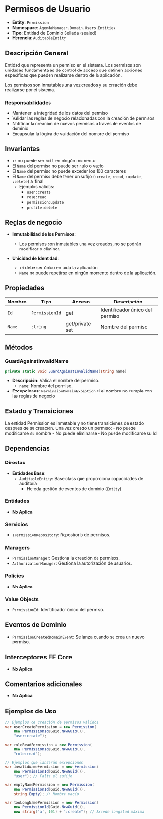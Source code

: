 # Permisos de Usuario

- **Entity**: `Permission`
- **Namespace**: `AgendaManager.Domain.Users.Entities`
- **Tipo**: Entidad de Dominio Sellada (sealed)
- **Herencia**: `AuditableEntity`

## Descripción General

Entidad que representa un permiso en el sistema. Los permisos son unidades fundamentales de control de acceso que definen acciones específicas que pueden realizarse dentro de la aplicación.

Los permisos son inmutables una vez creados y su creación debe realizarse por el sistema.

### Responsabilidades

- Mantener la integridad de los datos del permiso
- Validar las reglas de negocio relacionadas con la creación de permisos
- Notificar la creación de nuevos permisos a través de eventos de dominio
- Encapsular la lógica de validación del nombre del permiso

## Invariantes

- `Id` no puede ser `null` en ningún momento
- El `Name` del permiso no puede ser nulo o vacío
- El ``Name`` del permiso no puede exceder los 100 caracteres
- El `Name` del permiso debe tener un sufijo (`:create`, `:read`, `:update`, `:delete`) al final
  - Ejemplos validos:
    - `user:create`
    - `role:read`
    - `permission:update`
    - `profile:delete`

## Reglas de negocio

- **Inmutabilidad de los Permisos**:
  - Los permisos son inmutables una vez creados, no se podrán modificar o eliminar.

- **Unicidad de Identidad**:
  - `Id` debe ser único en toda la aplicación.
  - `Name` no puede repetirse en ningún momento dentro de la aplicación.

## Propiedades

| Nombre | Tipo             | Acceso          | Descripción                     |
| ------ | ---------------- | ----------------|-------------------------------- |
| `Id`   | `PermissionId`   | get             | Identificador único del permiso |
| `Name` | `string`         | get/private set | Nombre del permiso              |

## Métodos

### GuardAgainstInvalidName

```csharp
private static void GuardAgainstInvalidName(string name)
```

- **Descripción**:  Valida el nombre del permiso.
  - `name`: Nombre del permiso.
- **Excepciones**: `PermissionDomainException` si el nombre no cumple con las reglas de negocio

## Estado y Transiciones

La entidad Permission es inmutable y no tiene transiciones de estado después de su creación. Una vez creado un permiso:
    - No puede modificarse su nombre
    - No puede eliminarse
    - No puede modificarse su Id

## Dependencias

### Directas

- **Entidades Base**:
  - `AuditableEntity`: Base class que proporciona capacidades de auditoría
    - Hereda gestión de eventos de dominio (`Entity`)

### Entidades

- **No Aplica**

### Servicios

- `IPermissionRepository`: Repositorio de permisos.

### Managers

- `PermissionManager`: Gestiona la creación de permisos.
- `AuthorizationManager`: Gestiona la autorización de usuarios.

### Policies

- **No Aplica**

### Value Objects

- `PermissionId`: Identificador único del permiso.

## Eventos de Dominio

- `PermissionCreatedDomainEvent`: Se lanza cuando se crea un nuevo permiso.

## Interceptores EF Core

- **No Aplica**

## Comentarios adicionales

- **No Aplica**

## Ejemplos de Uso

```csharp
// Ejemplos de creación de permisos válidos
var userCreatePermission = new Permission(
    new PermissionId(Guid.NewGuid()),
    "user:create");

var roleReadPermission = new Permission(
    new PermissionId(Guid.NewGuid()),
    "role:read");

// Ejemplos que lanzarán excepciones
var invalidNamePermission = new Permission(
    new PermissionId(Guid.NewGuid()),
    "user"); // Falta el sufijo

var emptyNamePermission = new Permission(
    new PermissionId(Guid.NewGuid()),
    string.Empty); // Nombre vacío

var tooLongNamePermission = new Permission(
    new PermissionId(Guid.NewGuid()),
    new string('a', 101) + ":create"); // Excede longitud máxima
```
